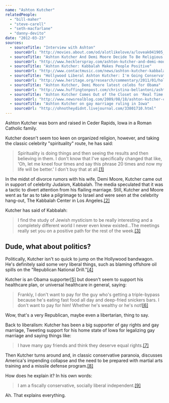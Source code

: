 ```yaml
---
name: "Ashton Kutcher"
relatedPeople:
  - "bill-maher"
  - "steve-carell"
  - "seth-macfarlane"
  - "danny-devito"
date: "2012-03-23"
sources:
  - sourceTitle: "Interview with Ashton"
    sourceUrl: "http://movies.about.com/od/alotlikelove/a/loveak041905_2.htm"
  - sourceTitle: "Ashton Kutcher And Demi Moore Decide To Be Religious So People Don't Think They've Split Up, Which Is Handy"
    sourceUrl: "http://www.hecklerspray.com/ashton-kutcher-and-demi-moore-decide-to-be-religious-so-people-dont-think-theyve-split-up-which-is-handy/201164974.php"
  - sourceTitle: "Ashton Kutcher: Kabbalah Makes People Positive"
    sourceUrl: "http://www.contactmusic.com/news/ashton-kutcher-kabbalah-makes-people-positive_1242309"
  - sourceTitle: "Hollywood Liberal Ashton Kutcher: I'm Going Conservative in the Clutch"
    sourceUrl: "http://www.heritage.org/research/commentary/2011/01/hollywood-liberal-ashton-kutcher-im-going-conservative-in-the-clutch"
  - sourceTitle: "Ashton Kutcher, Demi Moore latest celebs for Obama"
    sourceUrl: "http://www.huffingtonpost.com/christina-bellantoni/ashton-kutcher-demi-moore_b_130726.html"
  - sourceTitle: "Ashton Kutcher Comes Out of the Closet on 'Real Time.'"
    sourceUrl: "http://www.newsrealblog.com/2009/08/18/ashton-kutcher-comes-out-of-the-closet-on-real-time/"
  - sourceTitle: "Ashton Kutcher on gay marriage ruling in Iowa"
    sourceUrl: "http://ohnotheydidnt.livejournal.com/33801710.html"
---
```


Ashton Kutcher was born and raised in Ceder Rapids, Iowa in a Roman Catholic family.

Kutcher doesn't seem too keen on organized religion, however, and taking the classic celebrity "spirituality" route, he has said:

>Spirituality is doing things and then seeing the results and then believing in them. I don't know that I've specifically changed that like, 'Oh, let me kneel four times and say this phrase 20 times and now my life will be better.' I don't buy that at all.<a class="source-citation" href="#http://movies.about.com/od/alotlikelove/a/loveak041905_2.htm" title="Interview with Ashton">[1]</a>

In the midst of divorce rumors with his wife, Demi Moore, Kutcher came out in support of celebrity Judaism, Kabbalah. The media speculated that it was a tactic to divert attention from his flailing marriage. Still, Kutcher and Moore went as far as to take a pilgrimage to Israel and were seen at the celebrity hang-out, The Kabbalah Center in Los Angeles.<a class="source-citation" href="#http://www.hecklerspray.com/ashton-kutcher-and-demi-moore-decide-to-be-religious-so-people-dont-think-theyve-split-up-which-is-handy/201164974.php" title="Ashton Kutcher And Demi Moore Decide To Be Religious So People Don&apos;t Think They&apos;ve Split Up, Which Is Handy">[2]</a>

Kutcher has said of Kabbalah:

>I find the study of Jewish mysticism to be really interesting and a completely different world I never even knew existed…The meetings really set you on a positive path for the rest of the week.<a class="source-citation" href="#http://www.contactmusic.com/news/ashton-kutcher-kabbalah-makes-people-positive_1242309" title="Ashton Kutcher: Kabbalah Makes People Positive">[3]</a>

## 

## Dude, what about politics?

Politically, Kutcher isn't so quick to jump on the Hollywood bandwagon. He's definitely said some very liberal things, such as blaming offshore oil spills on the "Republican National Drill."<a class="source-citation" href="#http://www.heritage.org/research/commentary/2011/01/hollywood-liberal-ashton-kutcher-im-going-conservative-in-the-clutch" title="Hollywood Liberal Ashton Kutcher: I&apos;m Going Conservative in the Clutch">[4]</a>

Kutcher is an Obama supporter<a class="source-citation" href="#http://www.huffingtonpost.com/christina-bellantoni/ashton-kutcher-demi-moore_b_130726.html" title="Ashton Kutcher, Demi Moore latest celebs for Obama">[5]</a> but doesn't seem to support his healthcare plan, or universal healthcare in general, saying:

>Frankly, I don't want to pay for the guy who's getting a triple-bypass because he's eating fast food all day and deep-fried snickers bars. I don't want to pay for him! Whether he's wealthy or he's not!<a class="source-citation" href="#http://www.newsrealblog.com/2009/08/18/ashton-kutcher-comes-out-of-the-closet-on-real-time/" title="Ashton Kutcher Comes Out of the Closet on &apos;Real Time.&apos;">[6]</a>

Wow, that's a very Republican, maybe even a libertarian, thing to say.

Back to liberalism: Kutcher has been a big supporter of gay rights and gay marriage, Tweeting support for his home state of Iowa for legalizing gay marriage and saying things like:

>I have many gay friends and think they deserve equal rights.<a class="source-citation" href="#http://ohnotheydidnt.livejournal.com/33801710.html" title="Ashton Kutcher on gay marriage ruling in Iowa">[7]</a>

Then Kutcher turns around and, in classic conservative paranoia, discusses America's impending collapse and the need to be prepared with martial arts training and a missile defense program.<a class="source-citation" href="#http://www.heritage.org/research/commentary/2011/01/hollywood-liberal-ashton-kutcher-im-going-conservative-in-the-clutch" title="Hollywood Liberal Ashton Kutcher: I&apos;m Going Conservative in the Clutch">[8]</a>

How does he explain it? In his own words:

>I am a fiscally conservative, socially liberal independent.<a class="source-citation" href="#http://www.newsrealblog.com/2009/08/18/ashton-kutcher-comes-out-of-the-closet-on-real-time/" title="Ashton Kutcher Comes Out of the Closet on &apos;Real Time.&apos;">[9]</a>

Ah. That explains everything.